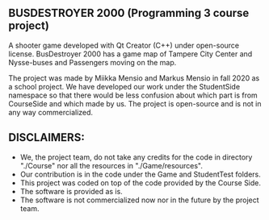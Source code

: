 ## BUSDESTROYER 2000 (Programming 3 course project)
A shooter game developed with Qt Creator (C++) under open-source license. BusDestroyer 2000 has a game map of Tampere City Center and Nysse-buses and Passengers moving on the map.

The project was made by Miikka Mensio and Markus Mensio in fall 2020 as a school project. We have developed our work under the StudentSide namespace so that there would be less confusion about which part is from CourseSide and which made by us. The project is open-source and is not in any way commercialized.

## DISCLAIMERS:
- We, the project team, do not take any credits for the code in directory "./Course" nor all the resources in "./Game/resources".
- Our contribution is in the code under the Game and StudentTest folders.
- This project was coded on top of the code provided by the Course Side.
- The software is provided as is.
- The software is not commercialized now nor in the future by the project team.

